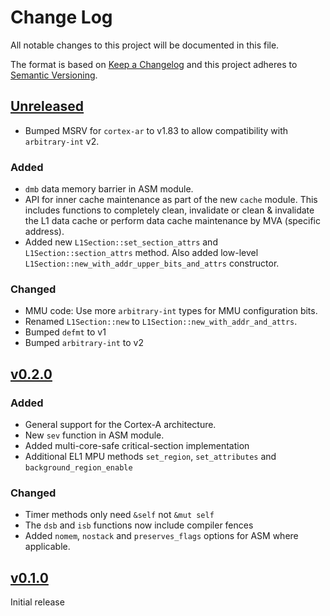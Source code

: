 # Change Log

All notable changes to this project will be documented in this file.

The format is based on [Keep a Changelog](http://keepachangelog.com/)
and this project adheres to [Semantic Versioning](http://semver.org/).

## [Unreleased]

- Bumped MSRV for `cortex-ar` to v1.83 to allow compatibility with `arbitrary-int` v2.

### Added

- `dmb` data memory barrier in ASM module.
- API for inner cache maintenance as part of the new `cache` module. This includes functions to
  completely clean, invalidate or clean & invalidate the L1 data cache or perform data cache
  maintenance by MVA (specific address).
- Added new  `L1Section::set_section_attrs` and `L1Section::section_attrs` method. Also added
  low-level `L1Section::new_with_addr_upper_bits_and_attrs` constructor.

### Changed

- MMU code: Use more `arbitrary-int` types for MMU configuration bits.
- Renamed `L1Section::new` to `L1Section::new_with_addr_and_attrs`.
- Bumped `defmt` to v1
- Bumped `arbitrary-int` to v2

## [v0.2.0]

### Added

- General support for the Cortex-A architecture.
- New `sev` function in ASM module.
- Added multi-core-safe critical-section implementation
- Additional EL1 MPU methods `set_region`, `set_attributes` and `background_region_enable`

### Changed

- Timer methods only need `&self` not `&mut self`
- The `dsb` and `isb` functions now include compiler fences
- Added `nomem`, `nostack` and `preserves_flags` options for ASM where applicable.

## [v0.1.0]

Initial release

[Unreleased]: https://github.com/rust-embedded/cortex-ar/compare/cortex-ar-v0.2.0...HEAD
[v0.2.0]: https://github.com/rust-embedded/cortex-ar/compare/cortex-ar-v0.1.0...cortex-ar-v0.2.0
[v0.1.0]: https://github.com/rust-embedded/cortex-ar/releases/tag/cortex-ar-v0.1.0
